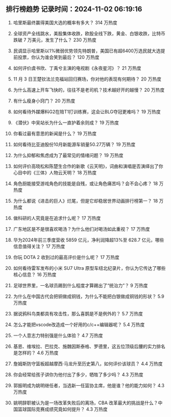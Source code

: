 
## 排行榜趋势 记录时间：2024-11-02 06:19:16
  
  1. 哈里斯最终赢得美国大选的概率有多大？ 314 万热度
    
  2. 全球资产全线跳水，美股集体收跌，欧股全线下跌，黄金、白银收跌，比特币跌破 7 万美元，发生了什么？ 230 万热度
    
  3. 民调显示哈里斯以1%微弱优势领先特朗普，美国已有超6400万选民就大选提前投票，你认为谁会笑到最后？ 120 万热度
    
  4. 如何评价虞书欣、丁禹兮主演的电视剧《永夜星河》？ 21 万热度
    
  5. 11 月 3 日王楚钦法兰克福站回归赛场，你对他的表现有何期待？ 20 万热度
    
  6. 为什么高速上开车飞快的，往往不是老司机？技术越好开的越慢？ 20 万热度
    
  7. 有什么瘦身小窍门？ 20 万热度
    
  8. 如何看待外媒爆料G2在陪T1打训练赛，这会让BLG夺冠更难吗？ 19 万热度
    
  9. 《潜伏》中吴站长为什么一直护着余则成？ 19 万热度
    
  10. 你看过最有意思的新闻是什么？ 19 万热度
    
  11. 如何看待比亚迪股份10月新能源车销量50.27万辆？ 19 万热度
    
  12. 为什么抑郁和焦虑成为了最常见的情绪问题？ 19 万热度
    
  13. 如何评价高晓松和陈楚生合作的新歌《云天明》，词曲和演唱是否演绎出了你心目中的《三体》人物云天明？ 18 万热度
    
  14. 角色厨能接受游戏角色的技能是自残，或让角色痛苦吗？会不会心疼？ 18 万热度
    
  15. 为什么都说《进击的巨人》烂尾，但是它却稳居世界动画排行榜第一？ 18 万热度
    
  16. 做科研的人究竟是在追求什么呢？ 17 万热度
    
  17. 广东地区是不是很喜欢喝汤？为什么他们对喝汤如此重视？ 17 万热度
    
  18. 华为2024年前三季度营收 5859 亿元，净利润降超13%至 628.7 亿元，哪些信息值得关注？ 17 万热度
    
  19. 你玩 DOTA 2 收到过的最高评价是什么呢？ 17 万热度
    
  20. 如何看待雷军发布的小米 SU7 Ultra 原型车纽北纪录片，你认为它传达了哪些核心信息？ 16 万热度
    
  21. 足球世界里，一名球员踢到什么程度才算踢出了“统治力”？ 9 万热度
    
  22. 为什么在中国古代会把铜做成铜钱，为什么不能把白银做成铜钱的形状？ 5.9 万热度
    
  23. 据说鸦科鸟类都具有攻击性，那么喜鹊是不是例外的？ 5.7 万热度
    
  24. 怎么才能把vscode改造成一个好用的c/c++编辑器呢？ 5.4 万热度
    
  25. 一个人意志力特别强是什么体验？ 4.7 万热度
    
  26. 基恩、维埃拉、巴拉克、施魏因斯泰格、罗德里，这五位顶级后腰的实力排名是怎样的？ 4.6 万热度
    
  27. 詹姆斯防守篮板超越摩西·马龙升至历史第八，如何评价该球员？ 4.4 万热度
    
  28. 你会经常给孩子讲你为他付出了多少，牺牲了多少吗？ 4.3 万热度
    
  29. 郭振明成为姚明继任者，当选新一任篮协主席，他是谁？他的能力如何？ 4.3 万热度
    
  30. 姚明辞职被认为是一场改革失败后的离场，CBA 改革最大的挑战是什么？中国篮球国际竞赛成绩究竟如何提升？ 4.3 万热度
    